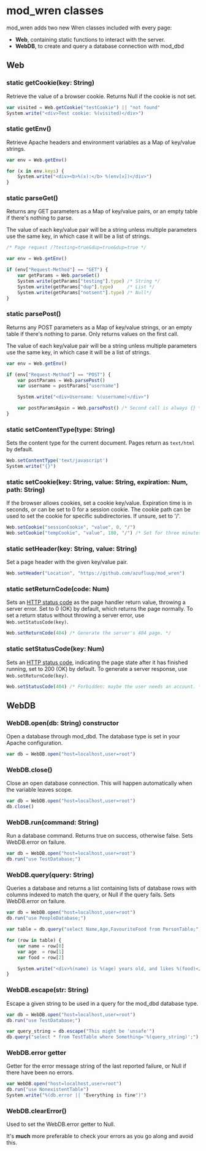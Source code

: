 # mod_wren classes

mod_wren adds two new Wren classes included with every page:

* **Web**, containing static functions to interact with the server.
* **WebDB**, to create and query a database connection with mod_dbd

## Web

### static getCookie(key: String)

Retrieve the value of a browser cookie. Returns Null if the cookie is not set.

```javascript
var visited = Web.getCookie("testCookie") || "not found"
System.write("<div>Test cookie: %(visited)</div>")
```

### static getEnv()

Retrieve Apache headers and environment variables as a Map of key/value strings.

```javascript
var env = Web.getEnv()

for (x in env.keys) {
	System.write("<div><b>%(x):</b> %(env[x])</div>")
}
```

### static parseGet()

Returns any GET parameters as a Map of key/value pairs, or an empty table if
there's nothing to parse.

The value of each key/value pair will be a string unless multiple parameters
use the same key, in which case it will be a list of strings.

```javascript
/* Page request /?testing=true&dup=true&dup=true */

var env = Web.getEnv()

if (env["Request-Method"] == "GET") {
	var getParams = Web.parseGet()
	System.write(getParams["testing"].type) /* String */
	System.write(getParams["dup"].type)     /* List */
	System.write(getParams["notsent"].type) /* Null*/
}
```

### static parsePost()

Returns any POST parameters as a Map of key/value strings, or an empty table if
there's nothing to parse. Only returns values on the first call.

The value of each key/value pair will be a string unless multiple parameters
use the same key, in which case it will be a list of strings.

```javascript
var env = Web.getEnv()

if (env["Request-Method"] == "POST") {
	var postParams = Web.parsePost()
	var username = postParams["username"]

	System.write("<div>Username: %(username)</div>")

	var postParamsAgain = Web.parsePost() /* Second call is always {} */
}
```

### static setContentType(type: String)

Sets the content type for the current document. Pages return as ``text/html``
by default.

```javascript
Web.setContentType('text/javascript')
System.write("{}")
```

### static setCookie(key: String, value: String, expiration: Num, path: String)

If the browser allows cookies, set a cookie key/value. Expiration time is in
seconds, or can be set to 0 for a session cookie. The cookie path can be used
to set the cookie for specific subdirectories. If unsure, set to '/'.

```javascript
Web.setCookie("sessionCookie", "value", 0, "/")
Web.setCookie("tempCookie", "value", 180, "/") /* Set for three minutes. */
```

### static setHeader(key: String, value: String)

Set a page header with the given key/value pair. 

```javascript
Web.setHeader("Location", "https://github.com/azufluup/mod_wren")
```

### static setReturnCode(code: Num)

Sets an
[HTTP status code](https://en.wikipedia.org/wiki/List_of_HTTP_status_codes)
as the page handler return value, throwing a server error. Set to 0 (OK) by
default, which returns the page normally. To set a return status without
throwing a server error, use ``Web.setStatusCode(key)``.

```javascript
Web.setReturnCode(404) /* Generate the server's 404 page. */
```

### static setStatusCode(key: Num)

Sets an
[HTTP status code](https://en.wikipedia.org/wiki/List_of_HTTP_status_codes),
indicating the page state after it has finished running, set to 200 (OK) by
default. To generate a server response, use ``Web.setReturnCode(key)``.

```javascript
Web.setStatusCode(404) /* Forbidden: maybe the user needs an account. */
```


## WebDB

### WebDB.open(db: String) constructor

Open a database through mod_dbd. The database type is set in your Apache
configuration.

```javascript
var db = WebDB.open("host=localhost,user=root")
```

### WebDB.close()

Close an open database connection. This will happen automatically when the
variable leaves scope.

```javascript
var db = WebDB.open("host=localhost,user=root")
db.close()
```

### WebDB.run(command: String)

Run a database command. Returns true on success, otherwise false. Sets
WebDB.error on failure.

```javascript
var db = WebDB.open("host=localhost,user=root")
db.run("use TestDatabase;")
```

### WebDB.query(query: String)

Queries a database and returns a list containing lists of database rows with
columns indexed to match the query, or Null if the query fails. Sets
WebDB.error on failure.

```javascript
var db = WebDB.open("host=localhost,user=root")
db.run("use PeopleDatabase;")

var table = db.query("select Name,Age,FavouriteFood from PersonTable;") || {}

for (row in table) {
	var name = row[0]
	var age  = row[1]
	var food = row[2]

	System.write("<div>%(name) is %(age) years old, and likes %(food)</div>")
}
```

### WebDB.escape(str: String)

Escape a given string to be used in a query for the mod_dbd database type.

```javascript
var db = WebDB.open("host=localhost,user=root")
db.run("use TestDatabase;")

var query_string = db.escape("This might be 'unsafe'")
db.query("select * from TestTable where Something='%(query_string)';")
```

### WebDB.error getter

Getter for the error message string of the last reported failure, or Null if
there have been no errors.

```javascript
var WebDB.open("host=localhost,user=root")
db.run("use NonexistentTable")
System.write("%(db.error || "Everything is fine")")
```

### WebDB.clearError()

Used to set the WebDB.error getter to Null.

It's **much** more preferable to check your errors as you go along and avoid
this.

